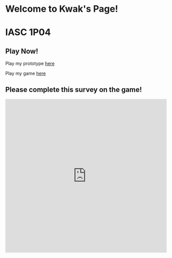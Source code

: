 # Welcome to Kwak's Page!

# IASC 1P04
## Play Now!
Play my prototype [here](prototype/Starship.html)

Play my game [here](Starship.html)

## Please complete this survey on the game!

<iframe width="640px" height= "480px" src= "https://forms.office.com/Pages/ResponsePage.aspx?id=FRGudvwe8kqlNuKyRDrxoNV-QGlazBZFgPLoIBZOUFJUQ05QRzI4TVo5OUxFWVlCME5WVVVQWVlQUi4u&embed=true" frameborder= "0" marginwidth= "0" marginheight= "0" style= "border: none; max-width:100%; max-height:100vh" allowfullscreen webkitallowfullscreen mozallowfullscreen msallowfullscreen> </iframe>
